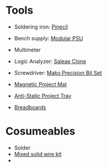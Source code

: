 # Tools
* Soldering iron: [Pinecil](https://www.pine64.org/pinecil)
* Bench supply: [Modular PSU](https://hackaday.io/project/176735-modular-psu-soldering-station)
* Multimeter
* Logic Analyzer: [Saleae Clone](https://sigrok.org/wiki/Noname_Saleae_Logic_clone)
* Screwdriver: [Mako Precision Bit Set](https://eustore.ifixit.com/collections/toolkits/products/mako-driver-kit-64-precision-bits)

* [Magnetic Project Mat](https://eustore.ifixit.com/collections/organization-tools/products/magnetic-project-mat)
* [Anti-Static Project Tray](https://eustore.ifixit.com/collections/organization-tools/products/anti-static-project-tray)
* [Breadboards](https://de.aliexpress.com/item/32624119308.html)

# Cosumeables
* Solder
* [Mixed solid wire kit](https://de.aliexpress.com/item/4000169762018.html)
* 

